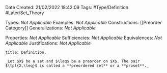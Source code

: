 <div class="topSpace"></div>

Date Created: 21/02/2022 18:42:09
Tags: #Type/Definition #Later/Set_Theory

Types: _Not Applicable_
Examples: _Not Applicable_
Constructions: [[Preorder Category]]
Generalizations: _Not Applicable_

Properties: _Not Applicable_
Sufficiencies: _Not Applicable_
Equivalences: _Not Applicable_
Justifications: _Not Applicable_

``` ad-Definition
title: Definition.

_Let $X$ be a set and $\leq$ be a preorder on $X$. The pair $\tpl{X,\leq}$ is called a **preordered set** or a **proset**._

```
